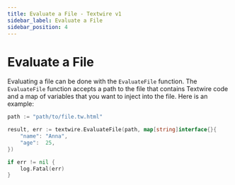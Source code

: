 ```yaml
---
title: Evaluate a File - Textwire v1
sidebar_label: Evaluate a File
sidebar_position: 4
---
```


# Evaluate a File

Evaluating a file can be done with the `EvaluateFile` function. The `EvaluateFile` function accepts a path to the file that contains Textwire code and a map of variables that you want to inject into the file. Here is an example:

```go
path := "path/to/file.tw.html"

result, err := textwire.EvaluateFile(path, map[string]interface{}{
    "name": "Anna",
    "age":  25,
})

if err != nil {
    log.Fatal(err)
}
```